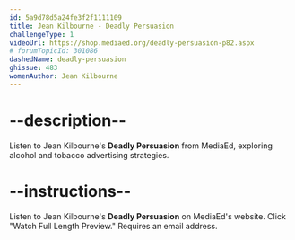 ```yaml
---
id: 5a9d78d5a24fe3f2f1111109
title: Jean Kilbourne - Deadly Persuasion
challengeType: 1
videoUrl: https://shop.mediaed.org/deadly-persuasion-p82.aspx
# forumTopicId: 301086
dashedName: deadly-persuasion
ghissue: 483
womenAuthor: Jean Kilbourne
---
```


# --description--

Listen to Jean Kilbourne's __Deadly Persuasion__ from MediaEd, exploring alcohol and tobacco advertising strategies.

# --instructions--

Listen to Jean Kilbourne's __Deadly Persuasion__ on MediaEd's website. Click "Watch Full Length Preview." Requires an email address.